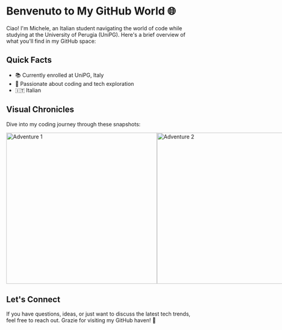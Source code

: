 # Benvenuto to My GitHub World 🌐

Ciao! I'm Michele, an Italian student navigating the world of code while studying at the University of Perugia (UniPG). Here's a brief overview of what you'll find in my GitHub space:

## Quick Facts

- 📚 Currently enrolled at UniPG, Italy
- 🚀 Passionate about coding and tech exploration
- 🇮🇹 Italian

## Visual Chronicles

Dive into my coding journey through these snapshots:

<div style="display: flex; justify-content: space-between;">
  <img src="https://github-readme-stats.vercel.app/api?username=michelevantaggi02&show_icons=true&theme=codeSTACKr&count_private=true&bg_color=00000000&hide_border=true" alt="Adventure 1" width="400"/>
  <img src="https://github-readme-stats.vercel.app/api/top-langs/?username=michelevantaggi02&show_icons=true&theme=codeSTACKr&count_private=true&hide=C%2B%2B&layout=donut&bg_color=00000000&hide_border=true&size_weight=0.5&count_weight=0.5" alt="Adventure 2" width="400"/>
</div>

## Let's Connect

If you have questions, ideas, or just want to discuss the latest tech trends, feel free to reach out. Grazie for visiting my GitHub haven! 🎉
